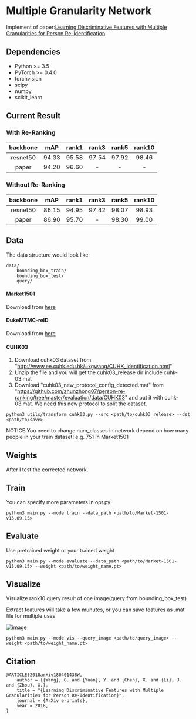 # Multiple Granularity Network
Implement of paper:[Learning Discriminative Features with Multiple Granularities for Person Re-Identification](https://arxiv.org/abs/1804.01438v1)

## Dependencies

- Python >= 3.5
- PyTorch >= 0.4.0
- torchvision
- scipy
- numpy
- scikit_learn



## Current Result

### With Re-Ranking
| backbone |  mAP | rank1 | rank3 | rank5 | rank10 |  
| :------: |  :------: | :------: | :------: | :------: |  :------: |   
| resnet50 |  94.33 | 95.58 | 97.54 | 97.92 | 98.46 | 
| paper |  94.20 | 96.60 | - | - | - | 

### Without Re-Ranking
| backbone |  mAP | rank1 | rank3 | rank5 | rank10 |  
| :------: |  :------: | :------: | :------: | :------: |  :------: |   
| resnet50 |  86.15 | 94.95 | 97.42 | 98.07 | 98.93 | 
| paper |  86.90 | 95.70 | - | 98.30 | 99.00 | 

## Data

The data structure would look like:
```
data/
    bounding_box_train/
    bounding_box_test/
    query/
```
#### Market1501 
Download from [here](http://www.liangzheng.org/Project/project_reid.html)

#### DukeMTMC-reID
Download from [here](http://vision.cs.duke.edu/DukeMTMC/)

#### CUHK03
1. Download cuhk03 dataset from "http://www.ee.cuhk.edu.hk/~xgwang/CUHK_identification.html"
2. Unzip the file and you will get the cuhk03_release dir include cuhk-03.mat
3. Download "cuhk03_new_protocol_config_detected.mat" from "https://github.com/zhunzhong07/person-re-ranking/tree/master/evaluation/data/CUHK03"
and put it with cuhk-03.mat. We need this new protocol to split the dataset.
```
python3 utils/transform_cuhk03.py --src <path/to/cuhk03_release> --dst <path/to/save>
```

NOTICE:You need to change num_classes in network depend on how many people in your train dataset! e.g. 751 in Market1501

## Weights

After I test the corrected network.

## Train

You can specify more parameters in opt.py

```
python3 main.py --mode train --data_path <path/to/Market-1501-v15.09.15> 
```

## Evaluate

Use pretrained weight or your trained weight

```
python3 main.py --mode evaluate --data_path <path/to/Market-1501-v15.09.15> --weight <path/to/weight_name.pt> 
```

## Visualize

Visualize rank10 query result of one image(query from bounding_box_test)

Extract features will take a few munutes, or you can save features as .mat file for multiple uses

![image](https://s1.ax1x.com/2018/11/27/FV9xyj.png)

```
python3 main.py --mode vis --query_image <path/to/query_image> --weight <path/to/weight_name.pt> 
```


## Citation

```text
@ARTICLE{2018arXiv180401438W,
    author = {{Wang}, G. and {Yuan}, Y. and {Chen}, X. and {Li}, J. and {Zhou}, X.},
    title = "{Learning Discriminative Features with Multiple Granularities for Person Re-Identification}",
    journal = {ArXiv e-prints},
    year = 2018,
}
```
